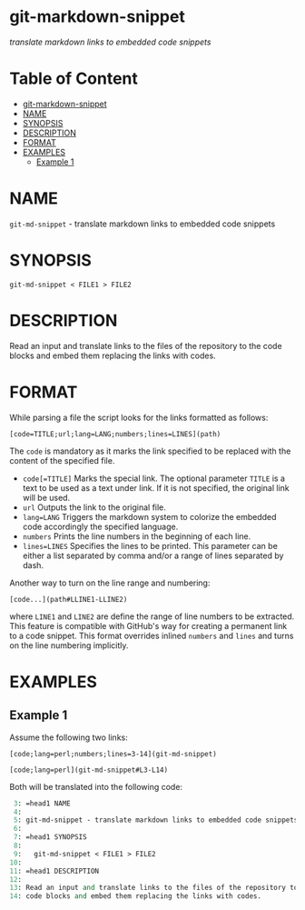# git-markdown-snippet

_translate markdown links to embedded code snippets_

<!-- md-toc-begin -->
# Table of Content
* [git-markdown-snippet](#git-markdown-snippet)
* [NAME](#name)
* [SYNOPSIS](#synopsis)
* [DESCRIPTION](#description)
* [FORMAT](#format)
* [EXAMPLES](#examples)
  * [Example 1](#example-1)
<!-- md-toc-end -->

# NAME

`git-md-snippet` - translate markdown links to embedded code snippets

# SYNOPSIS

```
git-md-snippet < FILE1 > FILE2
```

# DESCRIPTION

Read an input and translate links to the files of the repository to the
code blocks and embed them replacing the links with codes.

# FORMAT

While parsing a file the script looks for the links formatted as follows:

```
[code=TITLE;url;lang=LANG;numbers;lines=LINES](path)
```

The `code` is mandatory as it marks the link specified to be replaced
with the content of the specified file.

* `code[=TITLE]`
  Marks the special link. The optional parameter `TITLE` is a text to
  be used as a text under link. If it is not specified, the original link
  will be used.
* `url`
  Outputs the link to the original file.
* `lang=LANG`
  Triggers the markdown system to colorize the embedded code accordingly
  the specified language.
* `numbers`
  Prints the line numbers in the beginning of each line.
* `lines=LINES`
  Specifies the lines to be printed. This parameter can be either a list
  separated by comma and/or a range of lines separated by dash.

Another way to turn on the line range and numbering:

```
[code...](path#LLINE1-LLINE2)
```

where `LINE1` and `LINE2` are define the range of line numbers to be
extracted. This feature is compatible with GitHub's way for creating a
permanent link to a code snippet. This format overrides inlined `numbers`
and `lines` and turns on the line numbering implicitly.

# EXAMPLES

## Example 1

Assume the following two links:

```
[code;lang=perl;numbers;lines=3-14](git-md-snippet)
```

```
[code;lang=perl](git-md-snippet#L3-L14)
```

Both will be translated into the following code:

  ```perl
   3: =head1 NAME
   4:
   5: git-md-snippet - translate markdown links to embedded code snippets
   6:
   7: =head1 SYNOPSIS
   8:
   9:   git-md-snippet < FILE1 > FILE2
  10:
  11: =head1 DESCRIPTION
  12:
  13: Read an input and translate links to the files of the repository to the
  14: code blocks and embed them replacing the links with codes.
  
  ```
